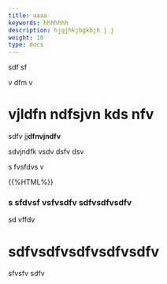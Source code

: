 ```yaml
---
title: aaaa
keywords: hhhhhhh
description: hjgjhkjbgkbjh j j
weight: 10
type: docs
---
```

 sdf sf

v dfm v

# vjldfn ndfsjvn kds nfv

sdfv jj**dfnvjndfv**

sdvjndfk vsdv dsfv dsv

s fvsfdvs v

{{%HTML%}}

### s sfdvsf vsfvsdfv sdfvsdfvsdfv

sd vffdv

# sdfvsdfvsdfvsdfvsdfv

 sfvsfv sdfv